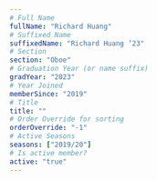 ```yaml
---
# Full Name
fullName: "Richard Huang"
# Suffixed Name
suffixedName: "Richard Huang ’23"
# Section
section: "Oboe"
# Graduation Year (or name suffix)
gradYear: "2023"
# Year Joined
memberSince: "2019"
# Title
title: ""
# Order Override for sorting
orderOverride: "-1"
# Active Seasons
seasons: ["2019/20"]
# Is active member?
active: "true"
---
```


